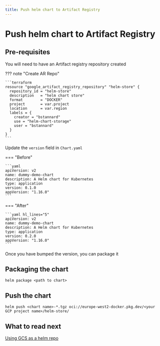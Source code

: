 ```yaml
---
title: Push helm chart to Artifact Registry
---
```


# Push helm chart to Artifact Registry

## Pre-requisites 

You will need to have an Artifact registry repository created 

??? note "Create AR Repo"

    ```terraform
    resource "google_artifact_registry_repository" "helm-store" {
      repository_id = "helm-store"
      description   = "helm chart store"
      format        = "DOCKER"
      project       = var.project
      location      = var.region
      labels = {
        creator = "bstannard"
        use = "helm-chart-storage"
        user = "bstannard"
      }
    }
    ```

Update the `version` field in  `Chart.yaml`

=== "Before"

    ```yaml
    apiVersion: v2
    name: dummy-demo-chart
    description: A Helm chart for Kubernetes
    type: application
    version: 0.1.0
    appVersion: "1.16.0"
    ```

=== "After"

    ```yaml hl_lines="5"
    apiVersion: v2
    name: dummy-demo-chart
    description: A Helm chart for Kubernetes
    type: application
    version: 0.2.0
    appVersion: "1.16.0"
    ```

Once you have bumped the version, you can package it

## Packaging the chart

```shell
helm package <path to chart>
```

## Push the chart

```shell
helm push <chart name>-*.tgz oci://europe-west2-docker.pkg.dev/<your GCP project name>/helm-store/
```

## What to read next

[Using GCS as a helm repo](helm-repo-gcs.md)